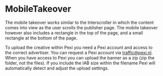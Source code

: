 # MobileTakeover
The mobile takeover works similar to the Interscroller in which the content comes into view as the user scrolls the publisher page. The mobile takeover however also includes a rectangle in the top of the page, and a small rectangle at the bottom of the page.

To upload the creative within Pexi you need a Pexi account and access to the correct advertiser. You can request a Pexi account via traffic@pexi.nl. When you have access to Pexi you can upload the banner as a zip (zip the folder, not the files). If you include the IAB size within the filename Pexi will automatically detect and adjust the upload settings.
